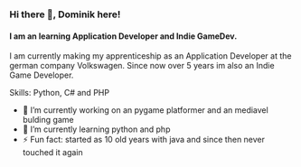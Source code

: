 ### Hi there 👋, Dominik here!
#### I am an learning Application Developer and Indie GameDev.

I am currently making my apprenticeship as an Application Developer at the german company Volkswagen. Since now over 5 years im also an Indie Game Developer.

Skills: Python, C# and PHP

- 🔭 I’m currently working on an pygame platformer and an mediavel bulding game 
- 🌱 I’m currently learning python and php 
- ⚡ Fun fact: started as 10 old years with java and since then never touched it again 


